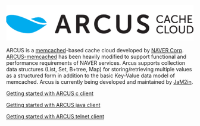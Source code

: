 ![logo](images/long_logo.png)



ARCUS is a [memcached](http://www.memcached.org/)-based cache cloud developed by [NAVER Corp](http://www.naver.com/). [ARCUS-memcached](https://github.com/naver/arcus-memcached) has been heavily modified to support functional and performance requirements of NAVER services. Arcus supports collection data structures (List, Set, B+tree, Map) for storing/retrieving multiple values as a structured form in addition to the basic Key-Value data model of memcached. Arcus is currently being developed and maintained by [JaM2in](http://www.jam2in.com).

[Getting started with ARCUS c client](arcus-c-client/1.10/02-arcus-c-client.md)

[Getting started with ARCUS java client](arcus-java-client/1.11/arcus-java-client-getting-started.md)

[Getting started with ARCUS telnet client](arcus-server/arcus-telnet-interface/1.11-(latest).md)

